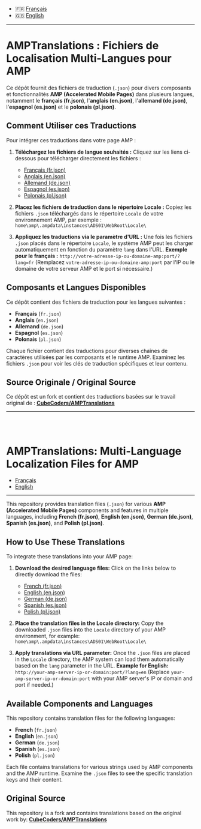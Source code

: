 * 🇫🇷 [Français](#amptranslations--fichiers-de-localisation-multi-langues-pour-amp)
* 🇬🇧 [English](#amptranslations-multi-language-localization-files-for-amp)

---

# AMPTranslations : Fichiers de Localisation Multi-Langues pour AMP

Ce dépôt fournit des fichiers de traduction (`.json`) pour divers composants et fonctionnalités **AMP (Accelerated Mobile Pages)** dans plusieurs langues, notamment le **français (fr.json)**, l'**anglais (en.json)**, l'**allemand (de.json)**, l'**espagnol (es.json)** et le **polonais (pl.json)**.

## Comment Utiliser ces Traductions

Pour intégrer ces traductions dans votre page AMP :

1.  **Téléchargez les fichiers de langue souhaités :**
    Cliquez sur les liens ci-dessous pour télécharger directement les fichiers :
    * [Français (fr.json)](https://raw.githubusercontent.com/killfire62/AMPTranslations/main/fr.json)
    * [Anglais (en.json)](https://raw.githubusercontent.com/killfire62/AMPTranslations/main/en.json)
    * [Allemand (de.json)](https://raw.githubusercontent.com/killfire62/AMPTranslations/main/de.json)
    * [Espagnol (es.json)](https://raw.githubusercontent.com/killfire62/AMPTranslations/main/es.json)
    * [Polonais (pl.json)](https://raw.githubusercontent.com/killfire62/AMPTranslations/main/pl.json)

2.  **Placez les fichiers de traduction dans le répertoire Locale :**
    Copiez les fichiers `.json` téléchargés dans le répertoire `Locale` de votre environnement AMP, par exemple :
    `home\amp\.ampdata\instances\ADS01\WebRoot\Locale\`

3.  **Appliquez les traductions via le paramètre d'URL :**
    Une fois les fichiers `.json` placés dans le répertoire `Locale`, le système AMP peut les charger automatiquement en fonction du paramètre `lang` dans l'URL.
    **Exemple pour le français :**
    `http://votre-adresse-ip-ou-domaine-amp:port/?lang=fr`
    (Remplacez `votre-adresse-ip-ou-domaine-amp:port` par l'IP ou le domaine de votre serveur AMP et le port si nécessaire.)

## Composants et Langues Disponibles

Ce dépôt contient des fichiers de traduction pour les langues suivantes :

* **Français** (`fr.json`)
* **Anglais** (`en.json`)
* **Allemand** (`de.json`)
* **Espagnol** (`es.json`)
* **Polonais** (`pl.json`)

Chaque fichier contient des traductions pour diverses chaînes de caractères utilisées par les composants et le runtime AMP. Examinez les fichiers `.json` pour voir les clés de traduction spécifiques et leur contenu.

## Source Originale / Original Source

Ce dépôt est un fork et contient des traductions basées sur le travail original de :
**[CubeCoders/AMPTranslations](https://github.com/CubeCoders/AMPTranslations)**

---

<br>
<br>

# AMPTranslations: Multi-Language Localization Files for AMP

* [Français](#amptranslations--fichiers-de-localisation-multi-langues-pour-amp)
* [English](#amptranslations-multi-language-localization-files-for-amp)

---

This repository provides translation files (`.json`) for various **AMP (Accelerated Mobile Pages)** components and features in multiple languages, including **French (fr.json)**, **English (en.json)**, **German (de.json)**, **Spanish (es.json)**, and **Polish (pl.json)**.

## How to Use These Translations

To integrate these translations into your AMP page:

1.  **Download the desired language files:**
    Click on the links below to directly download the files:
    * [French (fr.json)](https://raw.githubusercontent.com/killfire62/AMPTranslations/main/fr.json)
    * [English (en.json)](https://raw.githubusercontent.com/killfire62/AMPTranslations/main/en.json)
    * [German (de.json)](https://raw.githubusercontent.com/killfire62/AMPTranslations/main/de.json)
    * [Spanish (es.json)](https://raw.githubusercontent.com/killfire62/AMPTranslations/main/es.json)
    * [Polish (pl.json)](https://raw.githubusercontent.com/killfire62/AMPTranslations/main/pl.json)

2.  **Place the translation files in the Locale directory:**
     Copy the downloaded `.json` files into the `Locale` directory of your AMP environment, for example:
     `home\amp\.ampdata\instances\ADS01\WebRoot\Locale\`

3.  **Apply translations via URL parameter:**
    Once the `.json` files are placed in the `Locale` directory, the AMP system can load them automatically based on the `lang` parameter in the URL.
    **Example for English:**
    `http://your-amp-server-ip-or-domain:port/?lang=en`
    (Replace `your-amp-server-ip-or-domain:port` with your AMP server's IP or domain and port if needed.)

## Available Components and Languages

This repository contains translation files for the following languages:

* **French** (`fr.json`)
* **English** (`en.json`)
* **German** (`de.json`)
* **Spanish** (`es.json`)
* **Polish** (`pl.json`)

Each file contains translations for various strings used by AMP components and the AMP runtime. Examine the `.json` files to see the specific translation keys and their content.

## Original Source

This repository is a fork and contains translations based on the original work by:
**[CubeCoders/AMPTranslations](https://github.com/CubeCoders/AMPTranslations)**
